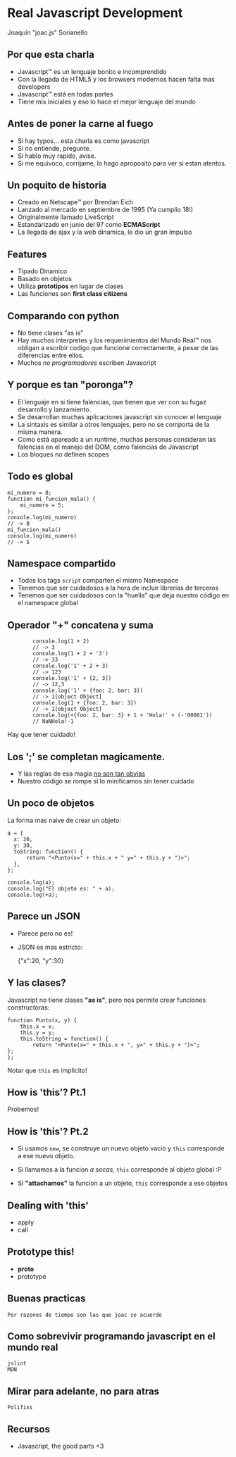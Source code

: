 # Real Javascript Development
Joaquín "joac.js" Sorianello

## Por que esta charla

 * Javascript™ es un lenguaje bonito e incomprendido
 * Con la llegada de HTML5 y los browsers modernos hacen falta mas developers
 * Javascript™ está en todas partes
 * Tiene mis iniciales y eso lo hace el mejor lenguaje del mundo

## Antes de poner la carne al fuego
 
 * Si hay typos... esta charla es como javascript
 * Si no entiende, pregunte. 
 * Si hablo muy rapido, avise.
 * Si me equivoco, corrijame, lo hago aproposito para ver si estan atentos.


## Un poquito de historia
 
 * Creado en Netscape™ por Brendan Eich
 * Lanzado al mercado en septiembre de 1995 (Ya cumplio 18!)
 * Originalmente llamado LiveScript
 * Estandarizado en junio del 97 como **ECMAScript**
 * La llegada de ajax y la web dinamica, le dio un gran impulso

## Features
 
 * Tipado Dinamico
 * Basado en objetos
 * Utiliza **prototipos** en lugar de clases
 * Las funciones son **first class citizens**

## Comparando con python
 
 * No tiene clases "as is"
 * Hay muchos interpretes y los requerimientos del Mundo Real™ nos obligan a 
escribir codigo que funcione correctamente, a pesar de las diferencias entre ellos.
 * Muchos *no programadores* escriben Javascript

## Y porque es tan "poronga"?

 * El lenguaje en si tiene falencias, que tienen que ver con su fugaz desarrollo 
y lanzamiento.
 * Se desarrollan muchas aplicaciones javascript sin conocer el lenguaje
 * La sintaxis es similar a otros lenguajes, pero no se comporta de la misma 
manera.
 * Como está apareado a un runtime, muchas personas consideran las falencias en el manejo del DOM, como falencias de Javascript
 * Los bloques no definen scopes

## Todo es global
    
    mi_numero = 8;
    function mi_funcion_mala() {
        mi_numero = 5;
    };
    console.log(mi_numero)
    // -> 8
    mi_funcion_mala()
    console.log(mi_numero)
    // -> 5

## Namespace compartido

 * Todos los tags `script` comparten el mismo Namespace
 * Tenemos que ser cuidadosos a la hora de incluir librerias de terceros
 * Tenemos que ser cuidadosos con la "huella" que deja nuestro código en el
   namespace global
    
## Operador "+" concatena y suma
    
            console.log(1 + 2)
            // -> 3
            console.log(1 + 2 + '3')
            // -> 33
            console.log('1' + 2 + 3)
            // -> 123
            console.log('1' + [2, 3])
            // -> 12,3
            console.log('1' + {foo: 2, bar: 3})
            // -> 1[object Object]
            console.log(1 + {foo: 2, bar: 3})
            // -> 1[object Object]
            console.log(+{foo: 2, bar: 3} + 1 + 'Hola!' + (-'00001'))
            // NaNHola!-1    
    
Hay que tener cuidado!

## Los ';' se completan magicamente.
 
 * Y las reglas de esa magia [no son tan obvias](http://es5.github.io/#x7.9)
 * Nuestro código se rompe si lo minificamos sin tener cuidado  

## Un poco de objetos

La forma mas naive de crear un objeto:

    a = { 
      x: 20, 
      y: 30,
      toString: function() {
          return "<Punto(x=" + this.x + " y=" + this.y + ")>";                        
      },  
    };

    console.log(a);
    console.log("El objeto es: " + a);
    console.log(+a);

## Parece un JSON
 * Parece pero no es!
 * JSON es mas estricto:
    
    {"x":20, "y":30} 

## Y las clases?

Javascript no tiene clases **"as is"**, pero nos permite crear funciones constructoras:     
    
    function Punto(x, y) {
        this.x = x; 
        this.y = y; 
        this.toString = function() {
            return "<Punto(x=" + this.x + ", y=" + this.y + ")>";                              };  
    };

Notar que `this` es implicito!

## How is 'this'? Pt.1
 
Probemos!

## How is 'this'? Pt.2

 * Si usamos `new`, se construye un nuevo objeto vacio y `this` corresponde a ese
nuevo objeto.

 * Si llamamos a la funcion *a secas*, `this` corresponde al objeto global :P
 
 * Si **"attachamos"** la funcion a un objeto, `this` corresponde a ese objetos

## Dealing with 'this'

 * apply
 * call

## Prototype this!

 * __proto__
 * prototype

## Buenas practicas
    Por razones de tiempo son las que joac se acuerde

## Como sobrevivir programando javascript en el mundo real
    jslint
    MDN

## Mirar para adelante, no para atras
    Polifixs

## Recursos
  *  Javascript, the good parts <3



